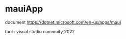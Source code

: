 # mauiApp

document https://dotnet.microsoft.com/en-us/apps/maui

tool : visual studio commuity 2022
